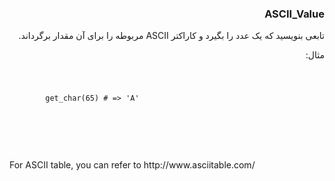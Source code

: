 <div dir="rtl">
<h3>ASCII_Value</h3>
تابعی بنویسید که یک عدد را بگیرد و کاراکتر ASCII مربوطه را برای آن مقدار برگرداند.

مثال:
</div>
<code>
    <pre>
        get_char(65) # => 'A'
    </pre>
</code>
<br>
<br>
<br>
For ASCII table, you can refer to http://www.asciitable.com/
